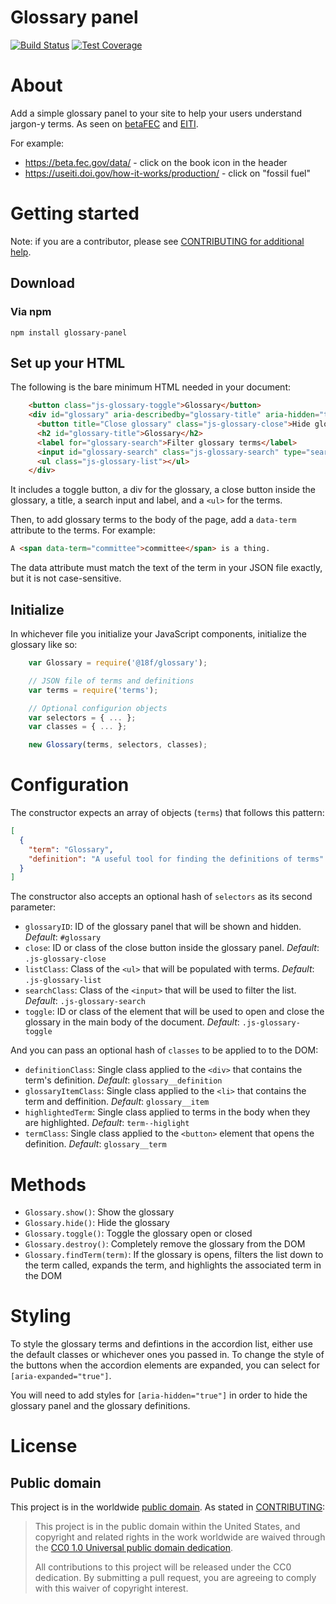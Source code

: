 # Glossary panel

[![Build Status](https://img.shields.io/travis/18F/glossary/master.svg)](https://travis-ci.org/18F/glossary)
[![Test Coverage](https://img.shields.io/codecov/c/github/18F/glossary/master.svg)](https://codecov.io/github/18F/glossary)

# About
Add a simple glossary panel to your site to help your users understand jargon-y terms. As seen on [betaFEC](https://beta.fec.gov) and [EITI](https://useiti.doi.gov/).

For example:
* https://beta.fec.gov/data/ - click on the book icon in the header
* https://useiti.doi.gov/how-it-works/production/ - click on "fossil fuel"

# Getting started

Note: if you are a contributor, please see [CONTRIBUTING for additional help](CONTRIBUTING.md).

## Download
### Via npm
```
npm install glossary-panel
```

## Set up your HTML
The following is the bare minimum HTML needed in your document:

```html
	<button class="js-glossary-toggle">Glossary</button>
	<div id="glossary" aria-describedby="glossary-title" aria-hidden="true">
	  <button title="Close glossary" class="js-glossary-close">Hide glossary</button>
	  <h2 id="glossary-title">Glossary</h2>
	  <label for="glossary-search">Filter glossary terms</label>
	  <input id="glossary-search" class="js-glossary-search" type="search" placeholder="e.g. Committee">
	  <ul class="js-glossary-list"></ul>
	</div>
```

It includes a toggle button, a div for the glossary, a close button inside the glossary, a title, a search input and label, and a `<ul>` for the terms.

Then, to add glossary terms to the body of the page, add a `data-term` attribute to the terms. For example:

```html
A <span data-term="committee">committee</span> is a thing.
```

The data attribute must match the text of the term in your JSON file exactly, but it is not case-sensitive.


## Initialize
In whichever file you initialize your JavaScript components, initialize the glossary like so:

```js
	var Glossary = require('@18f/glossary');

	// JSON file of terms and definitions
	var terms = require('terms');

	// Optional configurion objects
	var selectors = { ... };
	var classes = { ... };

	new Glossary(terms, selectors, classes);

```

# Configuration
The constructor expects an array of objects (`terms`) that follows this pattern:

```json
[
  {
    "term": "Glossary",
    "definition": "A useful tool for finding the definitions of terms"
  }
]
```

The constructor also accepts an optional hash of `selectors` as its second parameter:

- `glossaryID`: ID of the glossary panel that will be shown and hidden. _Default_: `#glossary`
- `close`: ID or class of the close button inside the glossary panel. _Default_: `.js-glossary-close`
- `listClass`: Class of the `<ul>` that will be populated with terms. _Default_: `.js-glossary-list`
- `searchClass`: Class of the `<input>` that will be used to filter the list. _Default_: `.js-glossary-search`
- `toggle`: ID or class of the element that will be used to open and close the glossary in the main body of the document. _Default_: `.js-glossary-toggle`

And you can pass an optional hash of `classes` to be applied to to the DOM:

- `definitionClass`: Single class applied to the `<div>` that contains the term's definition. _Default_: `glossary__definition`
- `glossaryItemClass`: Single class applied to the `<li>` that contains the term and deffinition. _Default_: `glossary__item`
- `highlightedTerm`: Single class applied to terms in the body when they are highlighted. _Default_: `term--higlight`
- `termClass`: Single class applied to the `<button>` element that opens the definition. _Default_: `glossary__term`

# Methods
- `Glossary.show()`: Show the glossary
- `Glossary.hide()`: Hide the glossary
- `Glossary.toggle()`: Toggle the glossary open or closed
- `Glossary.destroy()`: Completely remove the glossary from the DOM
- `Glossary.findTerm(term)`: If the glossary is opens, filters the list down to the term called, expands the term, and highlights the associated term in the DOM

# Styling
To style the glossary terms and defintions in the accordion list, either use the default classes or whichever ones you passed in. To change the style of the buttons when the accordion elements are expanded, you can select for `[aria-expanded="true"]`.

You will need to add styles for `[aria-hidden="true"]` in order to hide the glossary panel and the glossary definitions.

# License
## Public domain

This project is in the worldwide [public domain](LICENSE.md). As stated in [CONTRIBUTING](CONTRIBUTING.md):

> This project is in the public domain within the United States, and copyright and related rights in the work worldwide are waived through the [CC0 1.0 Universal public domain dedication](https://creativecommons.org/publicdomain/zero/1.0/).
>
> All contributions to this project will be released under the CC0 dedication. By submitting a pull request, you are agreeing to comply with this waiver of copyright interest.

